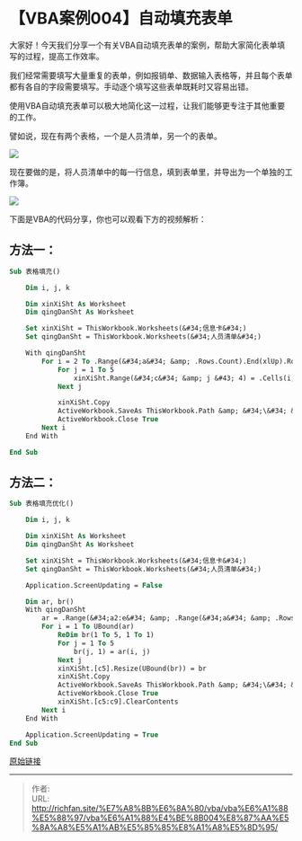 # 【VBA案例004】自动填充表单


大家好！今天我们分享一个有关VBA自动填充表单的案例，帮助大家简化表单填写的过程，提高工作效率。

我们经常需要填写大量重复的表单，例如报销单、数据输入表格等，并且每个表单都有各自的字段需要填写。手动逐个填写这些表单既耗时又容易出错。

使用VBA自动填充表单可以极大地简化这一过程，让我们能够更专注于其他重要的工作。

譬如说，现在有两个表格，一个是人员清单，另一个的表单。

![](https://img.richfan.site/program/vba/vba案列/【VBA案例004】自动填充表单_1.png)

现在要做的是，将人员清单中的每一行信息，填到表单里，并导出为一个单独的工作簿。

![](https://img.richfan.site/program/vba/vba案列/【VBA案例004】自动填充表单_2.png)

下面是VBA的代码分享，你也可以观看下方的视频解析：

## 方法一：

```vb
Sub 表格填充()

    Dim i, j, k

    Dim xinXiSht As Worksheet
    Dim qingDanSht As Worksheet

    Set xinXiSht = ThisWorkbook.Worksheets(&#34;信息卡&#34;)
    Set qingDanSht = ThisWorkbook.Worksheets(&#34;人员清单&#34;)

    With qingDanSht
        For i = 2 To .Range(&#34;a&#34; &amp; .Rows.Count).End(xlUp).Row
            For j = 1 To 5
                xinXiSht.Range(&#34;c&#34; &amp; j &#43; 4) = .Cells(i, j)
            Next j

            xinXiSht.Copy
            ActiveWorkbook.SaveAs ThisWorkbook.Path &amp; &#34;\&#34; &amp; .Range(&#34;a&#34; &amp; i) &amp; &#34;.xlsx&#34;
            ActiveWorkbook.Close True
        Next i
    End With

End Sub
```

## 方法二：

```vb
Sub 表格填充优化()

    Dim i, j, k

    Dim xinXiSht As Worksheet
    Dim qingDanSht As Worksheet

    Set xinXiSht = ThisWorkbook.Worksheets(&#34;信息卡&#34;)
    Set qingDanSht = ThisWorkbook.Worksheets(&#34;人员清单&#34;)

    Application.ScreenUpdating = False

    Dim ar, br()
    With qingDanSht
        ar = .Range(&#34;a2:e&#34; &amp; .Range(&#34;a&#34; &amp; .Rows.Count).End(xlUp).Row)
        For i = 1 To UBound(ar)
            ReDim br(1 To 5, 1 To 1)
            For j = 1 To 5
                br(j, 1) = ar(i, j)
            Next j
            xinXiSht.[c5].Resize(UBound(br)) = br
            xinXiSht.Copy
            ActiveWorkbook.SaveAs ThisWorkbook.Path &amp; &#34;\&#34; &amp; ar(i, 1) &amp; &#34;.xlsx&#34;
            ActiveWorkbook.Close True
            xinXiSht.[c5:c9].ClearContents
        Next i
    End With

    Application.ScreenUpdating = True
End Sub
```

[原始链接](https://mp.weixin.qq.com/s?__biz=MzIyOTc3NzQ2NA==&amp;mid=2247485040&amp;idx=1&amp;sn=1f89ff1b2c14a4b22607fcc1ba725ce9&amp;chksm=e8bccf27dfcb463130a13e9e02c0e0534f314ffbfc12cf3697a006cb2b215ebc8db0e1f0c3d5&amp;scene=178&amp;cur_album_id=3115603487041503237#rd)

---

> 作者:   
> URL: http://richfan.site/%E7%A8%8B%E6%8A%80/vba/vba%E6%A1%88%E5%88%97/vba%E6%A1%88%E4%BE%8B004%E8%87%AA%E5%8A%A8%E5%A1%AB%E5%85%85%E8%A1%A8%E5%8D%95/  

